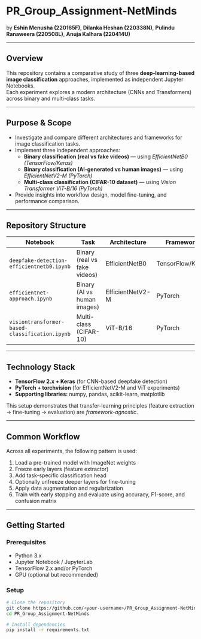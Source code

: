 # PR_Group_Assignment-NetMinds  
by **Eshin Menusha (220165F)**, **Dilanka Heshan (220338N)**, **Pulindu Ranaweera (220508L)**, **Anuja Kalhara (220414U)**

---

## Overview  
This repository contains a comparative study of three **deep-learning-based image classification** approaches, implemented as independent Jupyter Notebooks.  
Each experiment explores a modern architecture (CNNs and Transformers) across binary and multi-class tasks.

---

## Purpose & Scope  
- Investigate and compare different architectures and frameworks for image classification tasks.  
- Implement three independent approaches:  
  - **Binary classification (real vs fake videos)** — using *EfficientNetB0 (TensorFlow/Keras)*  
  - **Binary classification (AI-generated vs human images)** — using *EfficientNetV2-M (PyTorch)*  
  - **Multi-class classification (CIFAR-10 dataset)** — using *Vision Transformer ViT-B/16 (PyTorch)*  
- Provide insights into workflow design, model fine-tuning, and performance comparison.

---

## Repository Structure  

| Notebook | Task | Architecture | Framework | Dataset |
|-----------|------|--------------|------------|----------|
| `deepfake-detection-efficientnetb0.ipynb` | Binary (real vs fake videos) | EfficientNetB0 | TensorFlow/Keras | Video frames |
| `efficientnet-approach.ipynb` | Binary (AI vs human images) | EfficientNetV2-M | PyTorch | Image dataset + CSV metadata |
| `visiontransformer-based-classification.ipynb` | Multi-class (CIFAR-10) | ViT-B/16 | PyTorch | CIFAR-10 |

---

## Technology Stack  
- **TensorFlow 2.x + Keras** (for CNN-based deepfake detection)  
- **PyTorch + torchvision** (for EfficientNetV2-M and ViT experiments)  
- **Supporting libraries:** numpy, pandas, scikit-learn, matplotlib  

This setup demonstrates that transfer-learning principles (feature extraction → fine-tuning → evaluation) are *framework-agnostic*.

---

## Common Workflow  
Across all experiments, the following pattern is used:

1. Load a pre-trained model with ImageNet weights  
2. Freeze early layers (feature extractor)  
3. Add task-specific classification head  
4. Optionally unfreeze deeper layers for fine-tuning  
5. Apply data augmentation and regularization  
6. Train with early stopping and evaluate using accuracy, F1-score, and confusion matrix  

---

## Getting Started  

### Prerequisites  
- Python 3.x  
- Jupyter Notebook / JupyterLab  
- TensorFlow 2.x and/or PyTorch  
- GPU (optional but recommended)

### Setup  

```bash
# Clone the repository
git clone https://github.com/<your-username>/PR_Group_Assignment-NetMinds.git
cd PR_Group_Assignment-NetMinds

# Install dependencies
pip install -r requirements.txt
